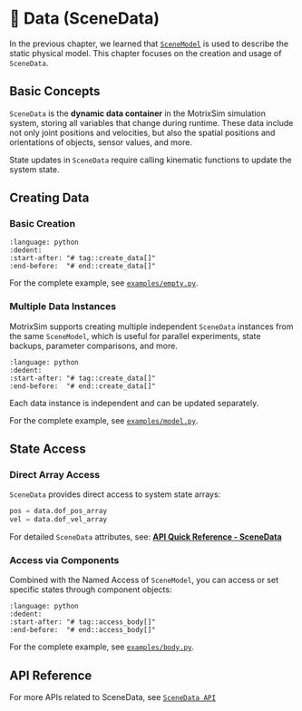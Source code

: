 # 💾 Data (SceneData)

In the previous chapter, we learned that [`SceneModel`](scene_model.md) is used to describe the static physical model. This chapter focuses on the creation and usage of `SceneData`.

## Basic Concepts

`SceneData` is the **dynamic data container** in the MotrixSim simulation system, storing all variables that change during runtime. These data include not only joint positions and velocities, but also the spatial positions and orientations of objects, sensor values, and more.

State updates in `SceneData` require calling kinematic functions to update the system state.

## Creating Data

### Basic Creation

```{literalinclude} ../../../../examples/empty.py
:language: python
:dedent:
:start-after: "# tag::create_data[]"
:end-before:  "# end::create_data[]"
```

For the complete example, see [`examples/empty.py`](../../../../examples/empty.py).

### Multiple Data Instances

MotrixSim supports creating multiple independent `SceneData` instances from the same `SceneModel`, which is useful for parallel experiments, state backups, parameter comparisons, and more.

```{literalinclude} ../../../../examples/model.py
:language: python
:dedent:
:start-after: "# tag::create_data[]"
:end-before:  "# end::create_data[]"
```

Each data instance is independent and can be updated separately.

For the complete example, see [`examples/model.py`](../../../../examples/model.py).

## State Access

### Direct Array Access

`SceneData` provides direct access to system state arrays:

```python
pos = data.dof_pos_array
vel = data.dof_vel_array
```

For detailed `SceneData` attributes, see: [**API Quick Reference - SceneData**](../../api_reference/api_quick_reference.md#-scenedata---状态数据)

### Access via Components

Combined with the Named Access of `SceneModel`, you can access or set specific states through component objects:

```{literalinclude} ../../../../examples/body.py
:language: python
:dedent:
:start-after: "# tag::access_body[]"
:end-before:  "# end::access_body[]"
```

For the complete example, see [`examples/body.py`](../../../../examples/body.py).

## API Reference

For more APIs related to SceneData, see [`SceneData API`]

[`SceneData API`]: motrixsim.SceneData
